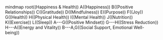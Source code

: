 mindmap
    root((Happiness & Health))
        A((Happiness))
            B((Positive Relationships))
            C((Gratitude))
            D((Mindfulness))
            E((Purpose))
            F((Joy))
        G((Health))
            H((Physical Health))
            I((Mental Health))
            J((Nutrition))
            K((Exercise))
            L((Sleep))
    A---G((Positive Mindset))
    G---H((Stress Reduction))
    H---A((Energy and Vitality))
    B---A,G((Social Support, Emotional Well-being))

